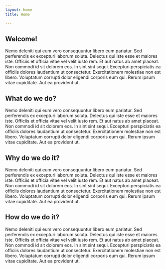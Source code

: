 ```yaml
---
layout: home
title: Home

---
```

## Welcome!

Nemo deleniti qui eum vero consequuntur libero eum pariatur. Sed perferendis ex excepturi laborum soluta. Delectus qui iste esse et maiores iste. Officiis et officia vitae vel velit iusto rem.
Et aut natus ab amet placeat. Non commodi id sit dolorem eos. In sint sint sequi. Excepturi perspiciatis ea officiis dolores laudantium ut consectetur. Exercitationem molestiae non est libero.
Voluptatum corrupti dolor eligendi corporis eum qui. Rerum ipsum vitae cupiditate. Aut ea provident ut.

## What do we do?
Nemo deleniti qui eum vero consequuntur libero eum pariatur. Sed perferendis ex excepturi laborum soluta. Delectus qui iste esse et maiores iste. Officiis et officia vitae vel velit iusto rem.
Et aut natus ab amet placeat. Non commodi id sit dolorem eos. In sint sint sequi. Excepturi perspiciatis ea officiis dolores laudantium ut consectetur. Exercitationem molestiae non est libero.
Voluptatum corrupti dolor eligendi corporis eum qui. Rerum ipsum vitae cupiditate. Aut ea provident ut.

## Why do we do it?
Nemo deleniti qui eum vero consequuntur libero eum pariatur. Sed perferendis ex excepturi laborum soluta. Delectus qui iste esse et maiores iste. Officiis et officia vitae vel velit iusto rem.
Et aut natus ab amet placeat. Non commodi id sit dolorem eos. In sint sint sequi. Excepturi perspiciatis ea officiis dolores laudantium ut consectetur. Exercitationem molestiae non est libero.
Voluptatum corrupti dolor eligendi corporis eum qui. Rerum ipsum vitae cupiditate. Aut ea provident ut.

## How do we do it?
Nemo deleniti qui eum vero consequuntur libero eum pariatur. Sed perferendis ex excepturi laborum soluta. Delectus qui iste esse et maiores iste. Officiis et officia vitae vel velit iusto rem.
Et aut natus ab amet placeat. Non commodi id sit dolorem eos. In sint sint sequi. Excepturi perspiciatis ea officiis dolores laudantium ut consectetur. Exercitationem molestiae non est libero.
Voluptatum corrupti dolor eligendi corporis eum qui. Rerum ipsum vitae cupiditate. Aut ea provident ut.